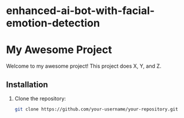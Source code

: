 # enhanced-ai-bot-with-facial-emotion-detection
# My Awesome Project

Welcome to my awesome project! This project does X, Y, and Z.

## Installation

1. Clone the repository:
   ```bash
   git clone https://github.com/your-username/your-repository.git
